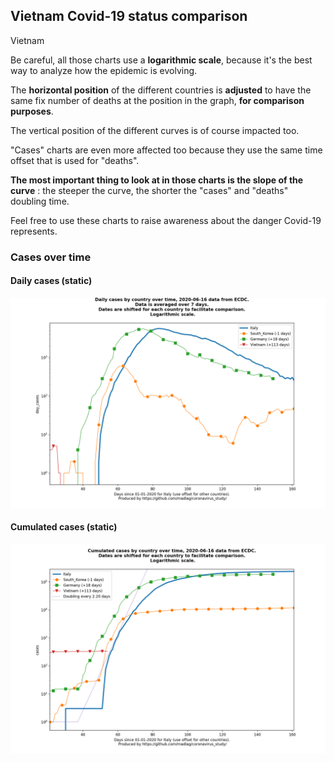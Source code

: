 ## Vietnam Covid-19 status comparison 

Vietnam



Be careful, all those charts use a **logarithmic scale**, because it's the best way to analyze how the epidemic is evolving.
 
The **horizontal position** of the different countries is **adjusted** to have the same fix number of deaths at the position in the graph, **for comparison purposes**.

The vertical position of the different curves is of course impacted too.

"Cases" charts are even more affected too because they use the same time offset that is used for "deaths".

**The most important thing to look at in those charts is the slope of the curve** : the steeper the curve, the shorter the "cases" and "deaths" doubling time.

Feel free to use these charts to raise awareness about the danger Covid-19 represents. 


 
### Cases over time
 
#### Daily cases (static)
![Vietnam covid-19 daily cases static chart](https://raw.githubusercontent.com/madlag/coronavirus_study/master/notebooks/graphs/2020-06-16/countries/Vietnam/2020-06-16_Vietnam_day_cases.png "Vietnam covid-19 day_cases static chart")   
 
#### Cumulated cases (static)
![Vietnam covid-19 cumulated cases static chart](https://raw.githubusercontent.com/madlag/coronavirus_study/master/notebooks/graphs/2020-06-16/countries/Vietnam/2020-06-16_Vietnam_cases.png "Vietnam covid-19 cases static chart")   

